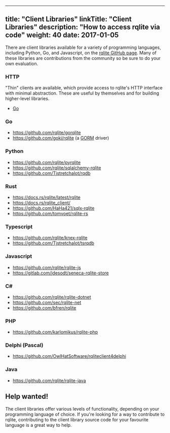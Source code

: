 
---
title: "Client Libraries"
linkTitle: "Client Libraries"
description: "How to access rqlite via code"
weight: 40
date: 2017-01-05
---
There are client libraries available for a variety of programming languages, including Python, Go, and Javascript, on the [rqlite GitHub page](https://github.com/rqlite). Many of these libraries are contributions from the community so be sure to do your own evaluation.

### HTTP
"Thin" clients are available, which provide access to rqlite's HTTP interface with minimal abstraction. These are useful by themselves and for building higher-level libraries.
- [Go](https://github.com/rqlite/rqlite-go-http)

### Go
- https://github.com/rqlite/gorqlite
- https://github.com/goki/rqlite (a [GORM](https://gorm.io/) driver)

### Python
- https://github.com/rqlite/pyrqlite
- https://github.com/rqlite/sqlalchemy-rqlite
- https://github.com/Tjstretchalot/rqdb

### Rust
- https://docs.rs/rqlite/latest/rqlite
- https://docs.rs/rqlite_client/
- https://github.com/HaHa421/sqlx-rqlite
- https://github.com/tomvoet/rqlite-rs

### Typescript
- https://github.com/rqlite/knex-rqlite
- https://github.com/Tjstretchalot/tsrqdb

### Javascript
- https://github.com/rqlite/rqlite-js
- https://gitlab.com/jdesodt/seneca-rqlite-store

### C#
- https://github.com/rqlite/rqlite-dotnet
- https://github.com/sec/rqlite-net
- https://github.com/bfren/rqlite

### PHP
- https://github.com/karlomikus/rqlite-php

### Delphi (Pascal)
- https://github.com/OwlHatSoftware/rqliteclient4delphi

### Java
- https://github.com/rqlite/rqlite-java

## Help wanted!
The client libraries offer various levels of functionality, depending on your programming language of choice. If you're looking for a way to contribute to rqlite, contributing to the client library source code for your favourite language is a great way to help. 

